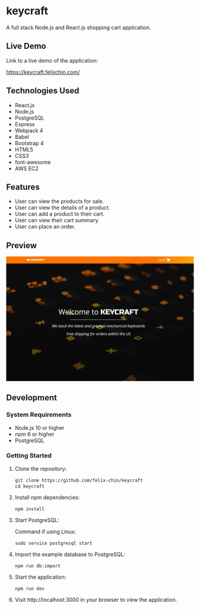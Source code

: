 # keycraft
A full stack Node.js and React.js shopping cart application.

## Live Demo

Link to a live demo of the application: 

https://keycraft.felixchin.com/

## Technologies Used

- React.js
- Node.js
- PostgreSQL
- Express
- Webpack 4
- Babel
- Bootstrap 4
- HTML5
- CSS3
- font-awesome
- AWS EC2

## Features

- User can view the products for sale.
- User can view the details of a product.
- User can add a product to their cart.
- User can view their cart summary.
- User can place an order.

## Preview

![keycraft](./keycraft.gif)

## Development

### System Requirements

- Node.js 10 or higher
- npm 6 or higher
- PostgreSQL

### Getting Started

1. Clone the repository:
    ```shell
    git clone https://github.com/felix-chin/keycraft
    cd keycraft
    ```
2. Install npm dependencies:
    ```shell
    npm install
    ```
3. Start PostgreSQL:

   Command if using Linux:
    ```shell
    sudo service postgresql start
    ```
4. Import the example database to PostgreSQL:
    ```shell
    npm run db:import
    ```
5. Start the application:
    ```shell
    npm run dev
    ```
6. Visit http://localhost:3000 in your browser to view the application.
